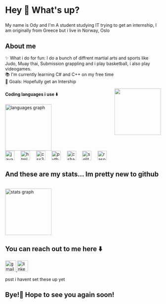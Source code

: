 <h1 align="left">Hey 👋 What's up?</h1>

###

<p align="left">My name is Ody and I'm A student studying IT trying to get an internship, I am originally from Greece but i live in Norway, Oslo</p>


<h2 align="left">About me</h2>

<p align="left">✨ What i do for fun: I do a bunch of diffrent martial arts and sports like Judo, Muay thai, Submission grappling and i play basketball, 
                  i also play videogames.<br>📚 I'm currently learning C# and C++ on my free time <br>🎯 Goals: Hopefully get an Intership<br></p>
<img align="right" height="150" src="https://steamuserimages-a.akamaihd.net/ugc/930436490141741511/2F8FCCFBA3A41009725F13C33E9D028E3EF61FE9/?imw=450&impolicy=Letterbox"  />

###
<h4 align="left">Coding languages i use ⬇️</h4>
<img src="https://github-readme-stats.vercel.app/api/top-langs?username=Odyi&locale=en&hide_title=false&layout=compact&card_width=320&langs_count=5&theme=dracula&hide_border=false" height="150" alt="languages graph"  />
</div>


<div align="left">
  <img src="https://cdn.jsdelivr.net/gh/devicons/devicon/icons/javascript/javascript-original.svg" height="30" alt="javascript logo"  />
  <img width="12" />
  <img src="https://cdn.jsdelivr.net/gh/devicons/devicon/icons/html5/html5-original.svg" height="30" alt="html5 logo"  />
  <img width="12" />
  <img src="https://cdn.jsdelivr.net/gh/devicons/devicon/icons/css3/css3-original.svg" height="30" alt="css3 logo"  />
  <img width="12" />
  <img src="https://cdn.jsdelivr.net/gh/devicons/devicon/icons/python/python-original.svg" height="30" alt="python logo"  />
  <img width="12" />
  <img src="https://cdn.jsdelivr.net/gh/devicons/devicon/icons/csharp/csharp-original.svg" height="30" alt="csharp logo"  />
  <img width="12" />
  <img src="https://cdn.jsdelivr.net/gh/devicons/devicon/icons/sqlite/sqlite-original.svg" height="30" alt="sqlite logo"  />
  <img width="12" />
  <img src="https://cdn.jsdelivr.net/gh/devicons/devicon/icons/raspberrypi/raspberrypi-original.svg" height="30" alt="raspberrypi logo"  />
</div>

<h2>And these are my stats... Im pretty new to github</h2>
<br>
 <img src="https://github-readme-stats.vercel.app/api?username=Odyi&hide_title=false&hide_rank=false&show_icons=true&include_all_commits=true&count_private=true&disable_animations=false&theme=dracula&locale=en&hide_border=false" height="150" alt="stats graph"  />


<h2>You can reach out to me here ⬇️</h2>

<div align="left">
  <a href="mailto:odysseas.gaki@gmail.com">
    <img src="https://img.shields.io/static/v1?message=Gmail&logo=gmail&label=&color=D14836&logoColor=white&labelColor=&style=for-the-badge" height="35" alt="gmail logo" />
  </a>
  <a href="https://www.linkedin.com/in/your-profile" target="_blank">
    <img src="https://img.shields.io/static/v1?message=LinkedIn&logo=linkedin&label=&color=0077B5&logoColor=white&labelColor=&style=for-the-badge" height="35" alt="linkedin logo" />
  </a>
</div>

<p>psst i havent set these up yet</p>

<h2>Bye!👋 Hope to see you again soon!</h2>



